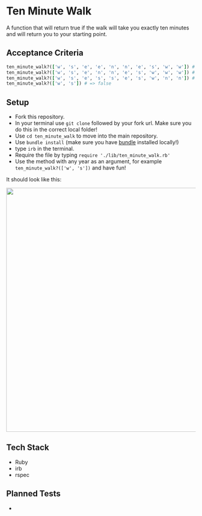 Ten Minute Walk
===

A function that will return true if the walk will take you exactly ten minutes and will return you to your starting point.


Acceptance Criteria
---

```ruby
ten_minute_walk?(['w', 's', 'e', 'e', 'n', 'n', 'e', 's', 'w', 'w']) # => true
ten_minute_walk?(['w', 's', 'e', 'n', 'n', 'e', 's', 'w', 'w', 'w']) # => false
ten_minute_walk?(['w', 's', 'e', 's', 's', 'e', 's', 'w', 'n', 'n']) # => false
ten_minute_walk?(['w', 's']) # => false
```


Setup
---

- Fork this repository.
- In your terminal use `git clone` followed by your fork url. Make sure you do this in the correct local folder!
- Use `cd ten_minute_walk` to move into the main repository.
- Use `bundle install` (make sure you have [bundle](https://github.com/rubygems/bundler) installed locally!)
- type `irb` in the terminal.
- Require the file by typing `require './lib/ten_minute_walk.rb'`
- Use the method with any year as an argument, for example `ten_minute_walk?(['w', 's'])` and have fun!

It should look like this:

<div><img src="https://i.imgur.com/Mo26hOr.png" width="650"></div>


Tech Stack
---

- Ruby
- irb
- rspec


Planned Tests
---

-